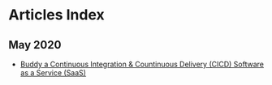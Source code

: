# Articles Index

## May 2020

* [Buddy a Continuous Integration & Countinuous Delivery \(CICD\) Software as a Service \(SaaS\)](article-buddy-cicd-saas.md)



